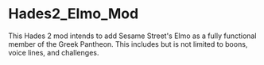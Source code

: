 # Hades2_Elmo_Mod
This Hades 2 mod intends to add Sesame Street's Elmo as a fully functional member of the Greek Pantheon.  This includes but is not limited to boons, voice lines, and challenges.
